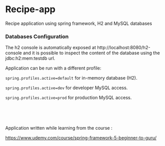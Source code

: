 # Recipe-app
Recipe application using spring framework, H2 and MySQL databases

### Databases Configuration

The h2 console is automatically exposed at http://localhost:8080/h2-console and it is possible to inspect the content of the database using the jdbc:h2:mem:testdb url.

Application can be run with a different profile:

`spring.profiles.active=default` for in-memory database (H2).

`spring.profiles.active=dev` for developer MySQL access.

`spring.profiles.active=prod` for production MySQL access.

<br/>
<br/>
<br/>

Application written while learning from the course : 

https://www.udemy.com/course/spring-framework-5-beginner-to-guru/
